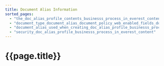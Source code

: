 ```yaml
---
title: Document Alias Information
sorted_pages:
  - "the_doc_alias_profile_contents_businesss_process_in_everest_content"
  - "document_type_document_alias_document_policy_web_enabled_fields_doc_alias_content_businesss_process_in_everest_content"
  - "document_alias_used_when_creating_doc_alias_profile_businesss_process_in_everest_content"
  - "security_doc_alias_profile_businesss_process_in_everest_content"
---
```

# {{page.title}}
